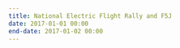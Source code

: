 ```yaml
---
title: National Electric Flight Rally and F5J
date: 2017-01-01 00:00
end-date: 2017-01-02 00:00
---
```

